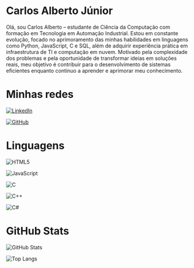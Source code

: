 
# Carlos Alberto Júnior

Olá, sou Carlos Alberto – estudante de Ciência da Computação com formação em Tecnologia em Automação Industrial. Estou em constante evolução, focado no aprimoramento das minhas habilidades em linguagens como Python, JavaScript, C e SQL, além de adquirir experiência prática em infraestrutura de TI e computação em nuvem. Motivado pela complexidade dos problemas e pela oportunidade de transformar ideias em soluções reais, meu objetivo é contribuir para o desenvolvimento de sistemas eficientes enquanto continuo a aprender e aprimorar meu conhecimento.

# Minhas redes 

[![LinkedIn](https://img.shields.io/badge/LinkedIn-0077B5?style=for-the-badge&logo=linkedin&logoColor=white)](https://www.linkedin.com/in/carlosjr78/)

[![GitHub](https://img.shields.io/badge/GitHub-100000?style=for-the-badge&logo=github&logoColor=white)](https://github.com/carlinjr78)


# Linguagens 

![HTML5](https://img.shields.io/badge/HTML5-E34F26?style=for-the-badge&logo=html5&logoColor=white)

![JavaScript](https://img.shields.io/badge/JavaScript-F7DF1E?style=for-the-badge&logo=javascript&logoColor=black)

![C](https://img.shields.io/badge/C-00599C?style=for-the-badge&logo=c&logoColor=white) 

![C++](https://img.shields.io/badge/C%2B%2B-00599C?style=for-the-badge&logo=c%2B%2B&logoColor=white)

![C#](https://img.shields.io/badge/C%23-239120?style=for-the-badge&logo=c-sharp&logoColor=white)

# GitHub Stats

![GitHub Stats](https://github-readme-stats.vercel.app/api?username=carlinjr78&theme=transparent&bg_color=000&border_color=30A3DC&show_icons=true&icon_color=30A3DC&title_color=E94D5F&text_color=FFF)

![Top Langs](https://github-readme-stats-git-masterrstaa-rickstaa.vercel.app/api/top-langs/?username=carlinjr78&bg_color=000&border_color=30A3DC&title_color=E94D5F&text_color=FFF)